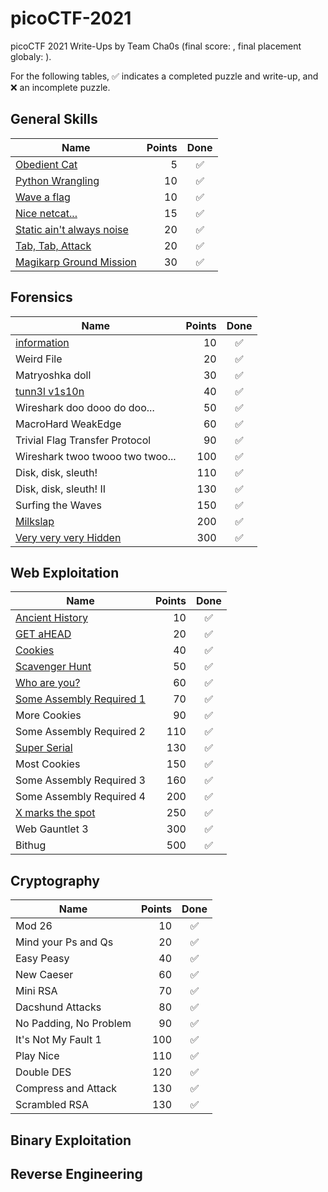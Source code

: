 # picoCTF-2021

picoCTF 2021 Write-Ups by Team Cha0s (final score: , final placement globaly: ).

For the following tables,
:white_check_mark: indicates a completed puzzle and write-up, and :x: an incomplete puzzle.

## General Skills

| Name                               | Points |         Done         |
| ---------------------------------- | -----: | :------------------: |
| [Obedient Cat](General%20Skills/Obedient%20Cat)|      5 |  :white_check_mark:  |
| [Python Wrangling](General%20Skills/Python%20Wrangling)                   |     10 |  :white_check_mark:  |
| [Wave a flag](/General%20Skills/Wave%20a%20flag)                        |     10 |  :white_check_mark:  |
| [Nice netcat...](/General%20Skills/Nice%20netcat)                     |     15 |  :white_check_mark:  |
| [Static ain't always noise](/General%20Skills/Static%20ain't%20always%20noise)          |     20 |  :white_check_mark:  |
| [Tab, Tab, Attack](/General%20Skills/Tab%2C%20Tab%2C%20Attack)                   |     20 |  :white_check_mark:  |
| [Magikarp Ground Mission](/General%20Skills/Magikarp%20Ground%20Mission)            |     30 |  :white_check_mark:  |


## Forensics

| Name                               | Points |         Done         |
| ---------------------------------- | -----: | :------------------: |
| [information](/Forensics/information)                        |     10 |  :white_check_mark:  |
| Weird File                         |     20 |  :white_check_mark:  |
| Matryoshka doll                    |     30 |  :white_check_mark:  |
| [tunn3l v1s10n](/Forensics/Tunnel_Vision)                      |     40 |  :white_check_mark:  |
| Wireshark doo dooo do doo...       |     50 |  :white_check_mark:  |
| MacroHard WeakEdge                 |     60 |  :white_check_mark:  |
| Trivial Flag Transfer Protocol     |     90 |  :white_check_mark:  |
| Wireshark twoo twooo two twoo...   |    100 |  :white_check_mark:  |
| Disk, disk, sleuth!                |    110 |  :white_check_mark:  |
| Disk, disk, sleuth! II             |    130 |  :white_check_mark:  |
| Surfing the Waves                  |    150 |  :white_check_mark:  |
| [Milkslap](/Forensics/Milkslap)                           |    200 |  :white_check_mark:  |
| [Very very very Hidden](/Forensics/VeryVeryVeryHidden)              |    300 |  :white_check_mark:  |

## Web Exploitation

| Name                               | Points |         Done         |
| ---------------------------------- | -----: | :------------------: |
| [Ancient History](/Web%20Exploitation/Ancient%20History)                    |     10 |  :white_check_mark: |
| [GET aHEAD](/Web%20Exploitation/GET%20aHEAD)                          |     20 |  :white_check_mark:  |
| [Cookies](/Web%20Exploitation/Cookies)                            |     40 |  :white_check_mark:  |
| [Scavenger Hunt](/Web%20Exploitation/Scavenger%20Hunt)                     |     50 |  :white_check_mark:  |
| [Who are you?](/Web%20Exploitation/Who%20are%20you)                       |     60 |  :white_check_mark:  |
| [Some Assembly Required 1]()           |     70 |  :white_check_mark:  |
| More Cookies                       |     90 |  :white_check_mark:  |
| Some Assembly Required 2           |     110 |  :white_check_mark:  |
| [Super Serial](/Web%20Exploitation/Some%20Assembly%20Required%201)                       |     130 |  :white_check_mark:  |
| Most Cookies                       |     150 |  :white_check_mark:  |
| Some Assembly Required 3           |     160 |  :white_check_mark:  |
| Some Assembly Required 4           |     200 |  :white_check_mark:  |
| [X marks the spot](/Web%20Exploitation/X_Marks_The_Spot)                   |     250 |  :white_check_mark:  |
| Web Gauntlet 3                     |     300 |  :white_check_mark:  |
| Bithug                             |     500 |  :white_check_mark:  |

## Cryptography
| Name                               | Points |         Done         |
| ---------------------------------- | -----: | :------------------: |
| Mod 26                             |     10 |  :white_check_mark:  |
| Mind your Ps and Qs                |     20 |  :white_check_mark:  |
| Easy Peasy                         |     40 |  :white_check_mark:  |
| New Caeser                         |     60 |  :white_check_mark:  |
| Mini RSA                           |     70 |  :white_check_mark:  |
| Dacshund Attacks                   |     80 |  :white_check_mark:  |
| No Padding, No Problem             |     90 |  :white_check_mark:  |
| It's Not My Fault 1                |    100 |  :white_check_mark:  |
| Play Nice                          |    110 |  :white_check_mark:  |
| Double DES                         |    120 |  :white_check_mark:  |
| Compress and Attack                |    130 |  :white_check_mark:  |
| Scrambled RSA                      |    130 |  :white_check_mark:  |

## Binary Exploitation

## Reverse Engineering


